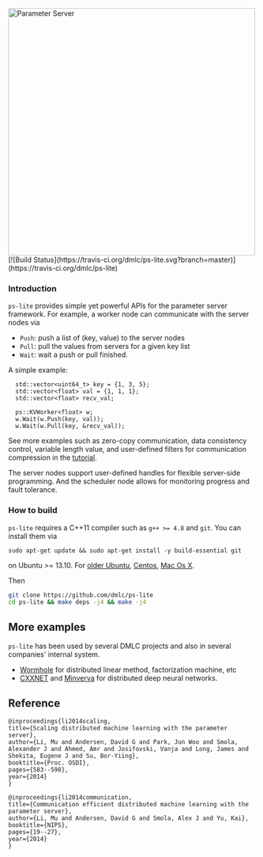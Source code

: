 <img src="http://parameterserver.org/images/parameterserver.png" alt="Parameter Server" style="width: 500px;">
[![Build Status](https://travis-ci.org/dmlc/ps-lite.svg?branch=master)](https://travis-ci.org/dmlc/ps-lite)

### Introduction

`ps-lite` provides simple yet powerful APIs for the parameter server
framework. For example, a worker node can communicate with the server nodes via
- `Push`: push a list of (key, value) to the server nodes
- `Pull`: pull the values from servers for a given key list
- `Wait`: wait a push or pull finished.

A simple example:

```
  std::vector<uint64_t> key = {1, 3, 5};
  std::vector<float> val = {1, 1, 1};
  std::vector<float> recv_val;

  ps::KVWorker<float> w;
  w.Wait(w.Push(key, val));
  w.Wait(w.Pull(key, &recv_val));
```
See more examples such as zero-copy communication, data consistency control,
variable length value, and user-defined filters for communication compression
in the [tutorial](guide/).

The server nodes support user-defined handles for flexible server-side
programming. And the scheduler node allows for monitoring progress and fault
tolerance.

### How to build

`ps-lite` requires a C++11 compiler such as `g++ >= 4.8` and `git`. You can
install them via
```
sudo apt-get update && sudo apt-get install -y build-essential git
```
on Ubuntu >= 13.10. For
[older Ubuntu](http://ubuntuhandbook.org/index.php/2013/08/install-gcc-4-8-via-ppa-in-ubuntu-12-04-13-04/),
[Centos](http://linux.web.cern.ch/linux/devtoolset/),
[Mac Os X](http://hpc.sourceforge.net/).

Then

```bash
git clone https://github.com/dmlc/ps-lite
cd ps-lite && make deps -j4 && make -j4
```

## More examples

`ps-lite` has been used by several DMLC projects and also in several companies'
internal system.
- [Wormhole](https://github.com/dmlc/wormhole) for distributed linear method,
  factorization machine, etc
- [CXXNET](https://github.com/dmlc/cxxnet) and
  [Minverva](https://github.com/minerva-developers/minerva) for distributed deep
  neural networks.

## Reference

```
@inproceedings{li2014scaling,
title={Scaling distributed machine learning with the parameter server},
author={Li, Mu and Andersen, David G and Park, Jun Woo and Smola, Alexander J and Ahmed, Amr and Josifovski, Vanja and Long, James and Shekita, Eugene J and Su, Bor-Yiing},
booktitle={Proc. OSDI},
pages={583--598},
year={2014}
}

@inproceedings{li2014communication,
title={Communication efficient distributed machine learning with the parameter server},
author={Li, Mu and Andersen, David G and Smola, Alex J and Yu, Kai},
booktitle={NIPS},
pages={19--27},
year={2014}
}
```
